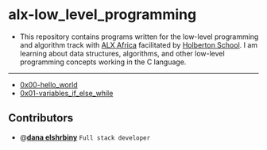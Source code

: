 # alx-low_level_programming

- This repository contains programs written for the low-level programming and algorithm track with [ALX Africa](https://www.alxafrica.com/) facilitated by [Holberton School](https://www.holbertonschool.com/). I am learning about data structures, algorithms, and other low-level programming concepts working in the C language. 


---

- [0x00-hello_world](./0x00-hello_world)
- [0x01-variables_if_else_while](./0x01-variables_if_else_while)

## Contributors

- @[**dana elshrbiny**](https://github.com/danaelshrbiny10) `Full stack developer`